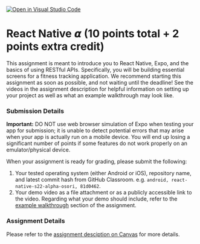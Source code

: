 [![Open in Visual Studio Code](https://classroom.github.com/assets/open-in-vscode-c66648af7eb3fe8bc4f294546bfd86ef473780cde1dea487d3c4ff354943c9ae.svg)](https://classroom.github.com/online_ide?assignment_repo_id=7557689&assignment_repo_type=AssignmentRepo)
# React Native 𝞪 (10 points total + 2 points extra credit)

This assignment is meant to introduce you to React Native, Expo, and the basics of using RESTful APIs. Specifically, you will be building essential screens for a fitness tracking application. We recommend starting this assignment as soon as possible, and not waiting until the deadline! See the videos in the assignment description for helpful information on setting up your project as well as what an example walkthrough may look like.

### Submission Details
**Important:** DO NOT use web browser simulation of Expo when testing your app for submission; it is unable to detect potential errors that may arise when your app is actually run on a mobile device. You will end up losing a significant number of points if some features do not work properly on an emulator/physical device.

When your assignment is ready for grading, please submit the following:
1. Your tested operating system (either Android or iOS), repository name, and latest commit hash from GitHub Classroom. e.g. `android, react-native-s22-alpha-osori, 81d0462`.
2. Your demo video as a file attachment or as a publicly accessible link to the video. Regarding what your demo should include, refer to the [example walkthrough](https://canvas.wisc.edu/courses/295709/assignments/1528164#example-walkthrough) section of the assignment.

### Assignment Details
Please refer to the [assignment desciption on Canvas](https://canvas.wisc.edu/courses/295709/assignments/1528164) for more details.
